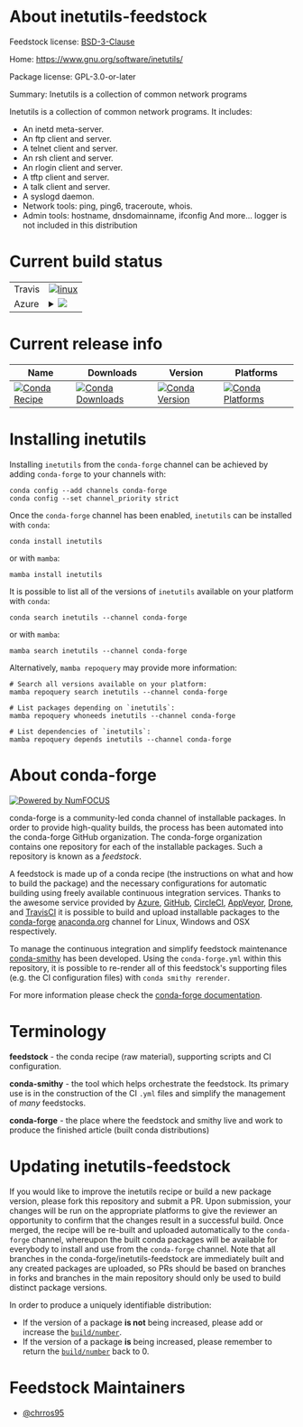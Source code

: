 About inetutils-feedstock
=========================

Feedstock license: [BSD-3-Clause](https://github.com/conda-forge/inetutils-feedstock/blob/main/LICENSE.txt)

Home: https://www.gnu.org/software/inetutils/

Package license: GPL-3.0-or-later

Summary: Inetutils is a collection of common network programs

Inetutils is a collection of common network programs. It includes:
  - An inetd meta-server.
  - An ftp client and server.
  - A telnet client and server.
  - An rsh client and server.
  - An rlogin client and server.
  - A tftp client and server.
  - A talk client and server.
  - A syslogd daemon.
  - Network tools: ping, ping6, traceroute, whois.
  - Admin tools: hostname, dnsdomainname, ifconfig
And more...
logger is not included in this distribution


Current build status
====================


<table><tr>
    <td>Travis</td>
    <td>
      <a href="https://app.travis-ci.com/conda-forge/inetutils-feedstock">
        <img alt="linux" src="https://img.shields.io/travis/com/conda-forge/inetutils-feedstock/main.svg?label=Linux">
      </a>
    </td>
  </tr>
    
  <tr>
    <td>Azure</td>
    <td>
      <details>
        <summary>
          <a href="https://dev.azure.com/conda-forge/feedstock-builds/_build/latest?definitionId=22891&branchName=main">
            <img src="https://dev.azure.com/conda-forge/feedstock-builds/_apis/build/status/inetutils-feedstock?branchName=main">
          </a>
        </summary>
        <table>
          <thead><tr><th>Variant</th><th>Status</th></tr></thead>
          <tbody><tr>
              <td>linux_64</td>
              <td>
                <a href="https://dev.azure.com/conda-forge/feedstock-builds/_build/latest?definitionId=22891&branchName=main">
                  <img src="https://dev.azure.com/conda-forge/feedstock-builds/_apis/build/status/inetutils-feedstock?branchName=main&jobName=linux&configuration=linux%20linux_64_" alt="variant">
                </a>
              </td>
            </tr><tr>
              <td>linux_aarch64</td>
              <td>
                <a href="https://dev.azure.com/conda-forge/feedstock-builds/_build/latest?definitionId=22891&branchName=main">
                  <img src="https://dev.azure.com/conda-forge/feedstock-builds/_apis/build/status/inetutils-feedstock?branchName=main&jobName=linux&configuration=linux%20linux_aarch64_" alt="variant">
                </a>
              </td>
            </tr><tr>
              <td>linux_ppc64le</td>
              <td>
                <a href="https://dev.azure.com/conda-forge/feedstock-builds/_build/latest?definitionId=22891&branchName=main">
                  <img src="https://dev.azure.com/conda-forge/feedstock-builds/_apis/build/status/inetutils-feedstock?branchName=main&jobName=linux&configuration=linux%20linux_ppc64le_" alt="variant">
                </a>
              </td>
            </tr><tr>
              <td>osx_64</td>
              <td>
                <a href="https://dev.azure.com/conda-forge/feedstock-builds/_build/latest?definitionId=22891&branchName=main">
                  <img src="https://dev.azure.com/conda-forge/feedstock-builds/_apis/build/status/inetutils-feedstock?branchName=main&jobName=osx&configuration=osx%20osx_64_" alt="variant">
                </a>
              </td>
            </tr>
          </tbody>
        </table>
      </details>
    </td>
  </tr>
</table>

Current release info
====================

| Name | Downloads | Version | Platforms |
| --- | --- | --- | --- |
| [![Conda Recipe](https://img.shields.io/badge/recipe-inetutils-green.svg)](https://anaconda.org/conda-forge/inetutils) | [![Conda Downloads](https://img.shields.io/conda/dn/conda-forge/inetutils.svg)](https://anaconda.org/conda-forge/inetutils) | [![Conda Version](https://img.shields.io/conda/vn/conda-forge/inetutils.svg)](https://anaconda.org/conda-forge/inetutils) | [![Conda Platforms](https://img.shields.io/conda/pn/conda-forge/inetutils.svg)](https://anaconda.org/conda-forge/inetutils) |

Installing inetutils
====================

Installing `inetutils` from the `conda-forge` channel can be achieved by adding `conda-forge` to your channels with:

```
conda config --add channels conda-forge
conda config --set channel_priority strict
```

Once the `conda-forge` channel has been enabled, `inetutils` can be installed with `conda`:

```
conda install inetutils
```

or with `mamba`:

```
mamba install inetutils
```

It is possible to list all of the versions of `inetutils` available on your platform with `conda`:

```
conda search inetutils --channel conda-forge
```

or with `mamba`:

```
mamba search inetutils --channel conda-forge
```

Alternatively, `mamba repoquery` may provide more information:

```
# Search all versions available on your platform:
mamba repoquery search inetutils --channel conda-forge

# List packages depending on `inetutils`:
mamba repoquery whoneeds inetutils --channel conda-forge

# List dependencies of `inetutils`:
mamba repoquery depends inetutils --channel conda-forge
```


About conda-forge
=================

[![Powered by
NumFOCUS](https://img.shields.io/badge/powered%20by-NumFOCUS-orange.svg?style=flat&colorA=E1523D&colorB=007D8A)](https://numfocus.org)

conda-forge is a community-led conda channel of installable packages.
In order to provide high-quality builds, the process has been automated into the
conda-forge GitHub organization. The conda-forge organization contains one repository
for each of the installable packages. Such a repository is known as a *feedstock*.

A feedstock is made up of a conda recipe (the instructions on what and how to build
the package) and the necessary configurations for automatic building using freely
available continuous integration services. Thanks to the awesome service provided by
[Azure](https://azure.microsoft.com/en-us/services/devops/), [GitHub](https://github.com/),
[CircleCI](https://circleci.com/), [AppVeyor](https://www.appveyor.com/),
[Drone](https://cloud.drone.io/welcome), and [TravisCI](https://travis-ci.com/)
it is possible to build and upload installable packages to the
[conda-forge](https://anaconda.org/conda-forge) [anaconda.org](https://anaconda.org/)
channel for Linux, Windows and OSX respectively.

To manage the continuous integration and simplify feedstock maintenance
[conda-smithy](https://github.com/conda-forge/conda-smithy) has been developed.
Using the ``conda-forge.yml`` within this repository, it is possible to re-render all of
this feedstock's supporting files (e.g. the CI configuration files) with ``conda smithy rerender``.

For more information please check the [conda-forge documentation](https://conda-forge.org/docs/).

Terminology
===========

**feedstock** - the conda recipe (raw material), supporting scripts and CI configuration.

**conda-smithy** - the tool which helps orchestrate the feedstock.
                   Its primary use is in the construction of the CI ``.yml`` files
                   and simplify the management of *many* feedstocks.

**conda-forge** - the place where the feedstock and smithy live and work to
                  produce the finished article (built conda distributions)


Updating inetutils-feedstock
============================

If you would like to improve the inetutils recipe or build a new
package version, please fork this repository and submit a PR. Upon submission,
your changes will be run on the appropriate platforms to give the reviewer an
opportunity to confirm that the changes result in a successful build. Once
merged, the recipe will be re-built and uploaded automatically to the
`conda-forge` channel, whereupon the built conda packages will be available for
everybody to install and use from the `conda-forge` channel.
Note that all branches in the conda-forge/inetutils-feedstock are
immediately built and any created packages are uploaded, so PRs should be based
on branches in forks and branches in the main repository should only be used to
build distinct package versions.

In order to produce a uniquely identifiable distribution:
 * If the version of a package **is not** being increased, please add or increase
   the [``build/number``](https://docs.conda.io/projects/conda-build/en/latest/resources/define-metadata.html#build-number-and-string).
 * If the version of a package **is** being increased, please remember to return
   the [``build/number``](https://docs.conda.io/projects/conda-build/en/latest/resources/define-metadata.html#build-number-and-string)
   back to 0.

Feedstock Maintainers
=====================

* [@chrros95](https://github.com/chrros95/)

